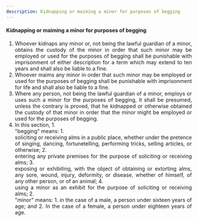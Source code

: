 ```yaml
---
description: Kidnapping or maiming a minor for purposes of begging
---
```


#### Kidnapping or maiming a minor for purposes of begging

1. <div style="text-align: justify"> Whoever kidnaps any minor or, not being the lawful guardian of a minor, obtains the custody of the minor in order that such minor may be employed or used for the purposes of begging shall be punishable with imprisonment of either description for a term which may extend to ten years and shall also be liable to a fine.
2. <div style="text-align: justify"> Whoever maims any minor in order that such minor may be employed or used for the purposes of begging shall be punishable with imprisonment for life and shall also be liable to a fine.
3. <div style="text-align: justify"> Where any person, not being the lawful guardian of a minor, employs or uses such a minor for the purposes of begging, it shall be presumed, unless the contrary is proved, that he kidnapped or otherwise obtained the custody of that minor in order that the minor might be employed or used for the purposes of begging.
4. <div style="text-align: justify"> In this section,
    1. <div style="text-align: justify"> "begging" means:
        1. <div style="text-align: justify"> soliciting or receiving alms in a public place, whether under the pretence of singing, dancing, fortunetelling, performing tricks, selling articles, or otherwise;
        2. <div style="text-align: justify"> entering any private premises for the purpose of soliciting or receiving alms;
        3. <div style="text-align: justify"> exposing or exhibiting, with the object of obtaining or extorting alms, any sore, wound, injury, deformity, or disease, whether of himself, of any other person, or of an animal;
        4. <div style="text-align: justify"> using a minor as an exhibit for the purpose of soliciting or receiving alms;
    2. <div style="text-align: justify"> "minor" means:
        1. in the case of a male, a person under sixteen years of age; and
        2. In the case of a female, a person under eighteen years of age.
